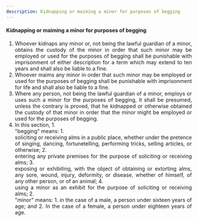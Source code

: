 ```yaml
---
description: Kidnapping or maiming a minor for purposes of begging
---
```


#### Kidnapping or maiming a minor for purposes of begging

1. <div style="text-align: justify"> Whoever kidnaps any minor or, not being the lawful guardian of a minor, obtains the custody of the minor in order that such minor may be employed or used for the purposes of begging shall be punishable with imprisonment of either description for a term which may extend to ten years and shall also be liable to a fine.
2. <div style="text-align: justify"> Whoever maims any minor in order that such minor may be employed or used for the purposes of begging shall be punishable with imprisonment for life and shall also be liable to a fine.
3. <div style="text-align: justify"> Where any person, not being the lawful guardian of a minor, employs or uses such a minor for the purposes of begging, it shall be presumed, unless the contrary is proved, that he kidnapped or otherwise obtained the custody of that minor in order that the minor might be employed or used for the purposes of begging.
4. <div style="text-align: justify"> In this section,
    1. <div style="text-align: justify"> "begging" means:
        1. <div style="text-align: justify"> soliciting or receiving alms in a public place, whether under the pretence of singing, dancing, fortunetelling, performing tricks, selling articles, or otherwise;
        2. <div style="text-align: justify"> entering any private premises for the purpose of soliciting or receiving alms;
        3. <div style="text-align: justify"> exposing or exhibiting, with the object of obtaining or extorting alms, any sore, wound, injury, deformity, or disease, whether of himself, of any other person, or of an animal;
        4. <div style="text-align: justify"> using a minor as an exhibit for the purpose of soliciting or receiving alms;
    2. <div style="text-align: justify"> "minor" means:
        1. in the case of a male, a person under sixteen years of age; and
        2. In the case of a female, a person under eighteen years of age.
